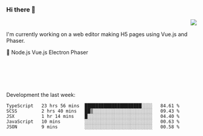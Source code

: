 ### Hi there 👋

<img align="right" src="https://github-readme-stats.vercel.app/api?username=jasonpanggo"/>

<br>
<p align="left">
I'm currently working on a web editor making H5 pages using Vue.js and Phaser.
</p>
<p align="left">
📖 Node.js Vue.js Electron Phaser
</p>
<br>
<br>
<br>
<br>

Development the last week:
<!--START_SECTION:waka-->
```text
TypeScript   23 hrs 56 mins  █████████████████████░░░░   84.61 % 
SCSS         2 hrs 40 mins   ██▒░░░░░░░░░░░░░░░░░░░░░░   09.43 % 
JSX          1 hr 14 mins    █░░░░░░░░░░░░░░░░░░░░░░░░   04.40 % 
JavaScript   10 mins         ░░░░░░░░░░░░░░░░░░░░░░░░░   00.63 % 
JSON         9 mins          ░░░░░░░░░░░░░░░░░░░░░░░░░   00.58 % 
```
<!--END_SECTION:waka-->

<!--
**JASONPANGGO/jasonpanggo** is a ✨ _special_ ✨ repository because its `README.md` (this file) appears on your GitHub profile.

Here are some ideas to get you started:

- 🔭 I’m currently working on ...
- 🌱 I’m currently learning ...
- 👯 I’m looking to collaborate on ...
- 🤔 I’m looking for help with ...
- 💬 Ask me about ...
- 📫 How to reach me: ...
- 😄 Pronouns: ...
- ⚡ Fun fact: ...
-->
